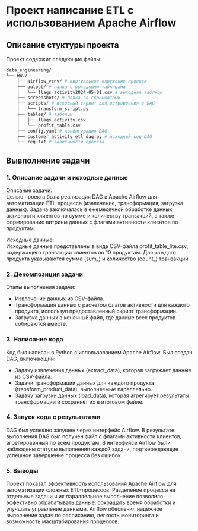 # Проект написание ETL с использованием Apache Airflow
## Описание стуктуры проекта
Проект содержит следующие файлы:
```bash
data_engineering/
└── HW2/
    ├── airflow_venv/ # виртуальное окружение проекта
    ├── output/ # папка с выходными таблицами
    │   └── flags_activity2024-05-01.csv # выходная таблицы
    ├── screenshots/ # папка со скриншотами
    ├── scripts/ # исходный скрипт для встраивания в DAG
    │   └── transform_script.py
    ├── tables/ # таблицы
    │   ├── flags_activity.csv
    │   └── profit_table.csv
    ├── config.yaml # конфигурация DAG
    ├── customer_activity_etl_dag.py # исходный код DAG
    └── req.txt # зависимости проекта
```  
## Вывполнение задачи
### 1. Описание задачи и исходные данные
Описание задачи:  
Целью проекта была реализация DAG в Apache Airflow для автоматизации ETL-процесса (извлечение, трансформация, загрузка данных). Задача заключалась в ежемесячной обработке данных активности клиентов по сумме и количеству транзакций, а также формирование витрины данных с флагами активности клиентов по продуктам.

Исходные данные:  
Исходные данные представлены в виде CSV-файла profit_table_lite.csv, содержащего транзакции клиентов по 10 продуктам. Для каждого продукта указываются сумма (sum_) и количество (count_) транзакций.

### 2. Декомпозиция задачи
Этапы выполнения задачи:
- Извлечение данных из CSV-файла.
- Трансформация данных с расчетом флагов активности для каждого продукта, используя предоставленный скрипт трансформации.
- Загрузка данных в конечный файл, где данные всех продуктов собираются вместе.
### 3. Написание кода
Код был написан в Python с использованием Apache Airflow. Был создан DAG, включающий:

- Задачу извлечения данных (extract_data), которая загружает данные из CSV-файла.
- Задачи трансформации данных для каждого продукта (transform_product_data), выполняемые параллельно.
- Задачу загрузки данных (load_data), которая агрегирует результаты трансформации и сохраняет их в итоговом файле.
### 4. Запуск кода с результатами
DAG был успешно запущен через интерфейс Airflow. В результате выполнения DAG был получен файл с флагами активности клиентов, агрегированный по всем продуктам. В интерфейсе Airflow были наблюдены статусы выполнения каждой задачи, подтверждающие успешное завершение процесса без ошибок.

### 5. Выводы
Проект показал эффективность использования Apache Airflow для автоматизации сложных ETL-процессов. Разделение процесса на отдельные задачи и их параллельное выполнение позволило эффективно обрабатывать данные, сокращать время обработки и улучшать управление данными. Airflow обеспечил надежное выполнение задач по расписанию, легкость мониторинга и возможность масштабирования процессов.